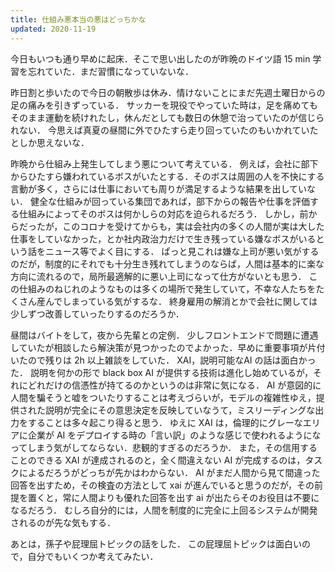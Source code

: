 ```yaml
---
title: 仕組み悪本当の悪はどっちかな
updated: 2020-11-19
---
```


今日もいつも通り早めに起床．そこで思い出したのが昨晩のドイツ語 15 min 学習を忘れていた．まだ習慣になっていないな．

昨日割と歩いたので今日の朝散歩は休み．情けないことにまだ先週土曜日からの足の痛みを引きずっている．
サッカーを現役でやっていた時は，足を痛めてもそのまま運動を続けれたし，休んだとしても数日の休憩で治っていたのが信じられない．
今思えば真夏の昼間に外でひたすら走り回っていたのもいかれていたとしか思えないな．

昨晩から仕組み上発生してしまう悪について考えている．
例えば，会社に部下からひたすら嫌われているボスがいたとする．そのボスは周囲の人を不快にする言動が多く，さらには仕事においても周りが満足するような結果を出していない．
健全な仕組みが回っている集団であれば，部下からの報告や仕事を評価する仕組みによってそのボスは何かしらの対応を迫られるだろう．
しかし，前からだったが，このコロナを受けてからも，実は会社内の多くの人間が実は大した仕事をしていなかった，とか社内政治力だけで生き残っている嫌なボスがいるという話をニュース等でよく目にする．
ぱっと見これは嫌な上司が悪い気がするのだが，制度的にそれでも十分生き残れてしまうのならば，人間は基本的に楽な方向に流れるので，局所最適解的に悪い上司になって仕方がないとも思う．
この仕組みのねじれのようなものは多くの場所で発生していて，不幸な人たちをたくさん産んでしまっている気がするな．
終身雇用の解消とかで会社に関しては少しずつ改善していったりするのだろうか．

昼間はバイトをして，夜から先輩との定例．
少しフロントエンドで問題に遭遇していたが相談したら解決策が見つかったのでよかった．早めに重要事項が片付いたので残りは 2h 以上雑談をしていた．
XAI，説明可能なAI の話は面白かった．
説明を何かの形で black box AI が提供する技術は進化し始めているが，それにどれだけの信憑性が持てるのかというのは非常に気になる．
AI が意図的に人間を騙そうと嘘をついたりすることは考えづらいが，モデルの複雑性ゆえ，提供された説明が完全にその意思決定を反映していなうて，ミスリーディングな出力をすることは多々起こり得ると思う．
ゆえに XAI は，倫理的にグレーなエリアに企業が AI をデプロイする時の「言い訳」のような感じで使われるようになってしまう気がしてならない．悲観的すぎるのだろうか．
また，その信用することのできる XAI が達成されるのと，全く間違えない AI が完成するのは，タスクによるだろうがどっちが先かはわからない．
AI がまだ人間から見て間違った回答を出すため，その検査の方法として xai が進んでいると思うのだが，その前提を置くと，常に人間よりも優れた回答を出す ai が出たらそのお役目は不要になるだろう．
むしろ自分的には，人間を制度的に完全に上回るシステムが開発されるのが先な気もする．

あとは，孫子や屁理屈トピックの話をした．
この屁理屈トピックは面白いので，自分でもいくつか考えてみたい．
